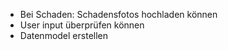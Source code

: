 * Bei Schaden: Schadensfotos hochladen können
* User input überprüfen können
* Datenmodel erstellen
